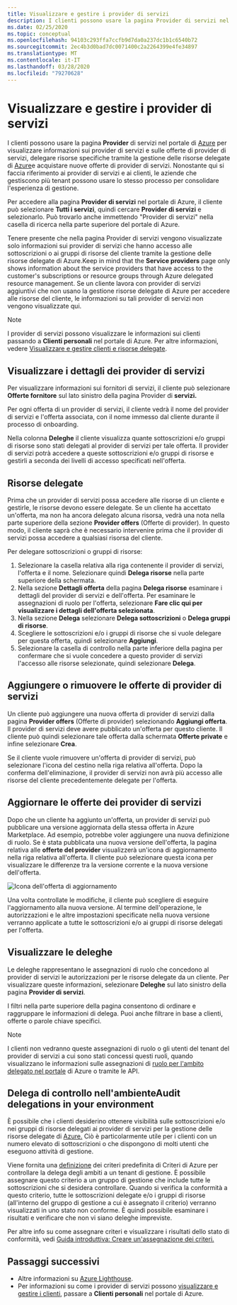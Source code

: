 ```yaml
---
title: Visualizzare e gestire i provider di servizi
description: I clienti possono usare la pagina Provider di servizi nel portale di Azure per visualizzare informazioni sui provider di servizi, sulle offerte di provider di servizi e sulle risorse delegate.
ms.date: 02/25/2020
ms.topic: conceptual
ms.openlocfilehash: 94103c293ffa7ccfb9d7da0a237dc1b1c6540b72
ms.sourcegitcommit: 2ec4b3d0bad7dc0071400c2a2264399e4fe34897
ms.translationtype: MT
ms.contentlocale: it-IT
ms.lasthandoff: 03/28/2020
ms.locfileid: "79270628"
---
```

# <a name="view-and-manage-service-providers"></a>Visualizzare e gestire i provider di servizi

I clienti possono usare la pagina **Provider** di servizi nel portale di [Azure](https://portal.azure.com) per visualizzare informazioni sui provider di servizi e sulle offerte di provider di servizi, delegare risorse specifiche tramite la gestione delle risorse delegate di [Azure](../concepts/azure-delegated-resource-management.md)e acquistare nuove offerte di provider di servizi. Nonostante qui si faccia riferimento ai provider di servizi e ai clienti, le aziende che gestiscono più tenant possono usare lo stesso processo per consolidare l'esperienza di gestione.

Per accedere alla pagina **Provider di servizi** nel portale di Azure, il cliente può selezionare **Tutti i servizi**, quindi cercare **Provider di servizi** e selezionarlo. Può trovarlo anche immettendo "Provider di servizi" nella casella di ricerca nella parte superiore del portale di Azure.

Tenere presente che nella pagina Provider di servizi vengono visualizzate solo informazioni sui provider di servizi che hanno accesso alle sottoscrizioni o ai gruppi di risorse del cliente tramite la gestione delle risorse delegate di Azure.Keep in mind that the **Service providers** page only shows information about the service providers that have access to the customer's subscriptions or resource groups through Azure delegated resource management. Se un cliente lavora con provider di servizi aggiuntivi che non usano la gestione risorse delegate di Azure per accedere alle risorse del cliente, le informazioni su tali provider di servizi non vengono visualizzate qui.

> [!NOTE]
> I provider di servizi possono visualizzare le informazioni sui clienti passando a **Clienti personali** nel portale di Azure. Per altre informazioni, vedere [Visualizzare e gestire clienti e risorse delegate](view-manage-customers.md).

## <a name="view-service-provider-details"></a>Visualizzare i dettagli dei provider di servizi

Per visualizzare informazioni sui fornitori di servizi, il cliente può selezionare **Offerte fornitore** sul lato sinistro della pagina Provider di **servizi.**

Per ogni offerta di un provider di servizi, il cliente vedrà il nome del provider di servizi e l'offerta associata, con il nome immesso dal cliente durante il processo di onboarding.

Nella colonna **Deleghe** il cliente visualizza quante sottoscrizioni e/o gruppi di risorse sono stati delegati al provider di servizi per tale offerta. Il provider di servizi potrà accedere a queste sottoscrizioni e/o gruppi di risorse e gestirli a seconda dei livelli di accesso specificati nell'offerta.

## <a name="delegate-resources"></a>Risorse delegate

Prima che un provider di servizi possa accedere alle risorse di un cliente e gestirle, le risorse devono essere delegate. Se un cliente ha accettato un'offerta, ma non ha ancora delegato alcuna risorsa, vedrà una nota nella parte superiore della sezione **Provider offers** (Offerte di provider). In questo modo, il cliente saprà che è necessario intervenire prima che il provider di servizi possa accedere a qualsiasi risorsa del cliente.

Per delegare sottoscrizioni o gruppi di risorse:

1. Selezionare la casella relativa alla riga contenente il provider di servizi, l'offerta e il nome. Selezionare quindi **Delega risorse** nella parte superiore della schermata.
1. Nella sezione **Dettagli offerta** della pagina **Delega risorse** esaminare i dettagli del provider di servizi e dell'offerta. Per esaminare le assegnazioni di ruolo per l'offerta, selezionare **Fare clic qui per visualizzare i dettagli dell'offerta selezionata**.
1. Nella sezione **Delega** selezionare **Delega sottoscrizioni** o **Delega gruppi di risorse**.
1. Scegliere le sottoscrizioni e/o i gruppi di risorse che si vuole delegare per questa offerta, quindi selezionare **Aggiungi**.
1. Selezionare la casella di controllo nella parte inferiore della pagina per confermare che si vuole concedere a questo provider di servizi l'accesso alle risorse selezionate, quindi selezionare **Delega**.

## <a name="add-or-remove-service-provider-offers"></a>Aggiungere o rimuovere le offerte di provider di servizi

Un cliente può aggiungere una nuova offerta di provider di servizi dalla pagina **Provider offers** (Offerte di provider) selezionando **Aggiungi offerta**. Il provider di servizi deve avere pubblicato un'offerta per questo cliente. Il cliente può quindi selezionare tale offerta dalla schermata **Offerte private** e infine selezionare **Crea**.

Se il cliente vuole rimuovere un'offerta di provider di servizi, può selezionare l'icona del cestino nella riga relativa all'offerta. Dopo la conferma dell'eliminazione, il provider di servizi non avrà più accesso alle risorse del cliente precedentemente delegate per l'offerta.

## <a name="update-service-provider-offers"></a>Aggiornare le offerte dei provider di servizi

Dopo che un cliente ha aggiunto un'offerta, un provider di servizi può pubblicare una versione aggiornata della stessa offerta in Azure Marketplace. Ad esempio, potrebbe voler aggiungere una nuova definizione di ruolo. Se è stata pubblicata una nuova versione dell'offerta, la pagina relativa alle **offerte del provider** visualizzerà un'icona di aggiornamento nella riga relativa all'offerta. Il cliente può selezionare questa icona per visualizzare le differenze tra la versione corrente e la nuova versione dell'offerta.

 ![Icona dell'offerta di aggiornamento](../media/update-offer.jpg)

Una volta controllate le modifiche, il cliente può scegliere di eseguire l'aggiornamento alla nuova versione. Al termine dell'operazione, le autorizzazioni e le altre impostazioni specificate nella nuova versione verranno applicate a tutte le sottoscrizioni e/o ai gruppi di risorse delegati per l'offerta.

## <a name="view-delegations"></a>Visualizzare le deleghe

Le deleghe rappresentano le assegnazioni di ruolo che concedono al provider di servizi le autorizzazioni per le risorse delegate da un cliente. Per visualizzare queste informazioni, selezionare **Deleghe** sul lato sinistro della pagina **Provider di servizi**.

I filtri nella parte superiore della pagina consentono di ordinare e raggruppare le informazioni di delega. Puoi anche filtrare in base a clienti, offerte o parole chiave specifici.

> [!NOTE]
> I clienti non vedranno queste assegnazioni di ruolo o gli utenti del tenant del provider di servizi a cui sono stati concessi questi ruoli, quando visualizzano le informazioni sulle assegnazioni di [ruolo per l'ambito delegato nel portale](../../role-based-access-control/role-assignments-list-portal.md#list-role-assignments-at-a-scope) di Azure o tramite le API.

## <a name="audit-delegations-in-your-environment"></a>Delega di controllo nell'ambienteAudit delegations in your environment

È possibile che i clienti desiderino ottenere visibilità sulle sottoscrizioni e/o nei gruppi di risorse delegati ai provider di servizi per la gestione delle risorse delegate di [Azure.](../concepts/azure-delegated-resource-management.md) Ciò è particolarmente utile per i clienti con un numero elevato di sottoscrizioni o che dispongono di molti utenti che eseguono attività di gestione.

Viene fornita una [definizione](../../governance/policy/samples/built-in-policies.md#lighthouse) dei criteri predefinita di Criteri di Azure per controllare la delega degli ambiti a un tenant di gestione. È possibile assegnare questo criterio a un gruppo di gestione che include tutte le sottoscrizioni che si desidera controllare. Quando si verifica la conformità a questo criterio, tutte le sottoscrizioni delegate e/o i gruppi di risorse (all'interno del gruppo di gestione a cui è assegnato il criterio) verranno visualizzati in uno stato non conforme. È quindi possibile esaminare i risultati e verificare che non vi siano deleghe impreviste.

Per altre info su come assegnare criteri e visualizzare i risultati dello stato di conformità, vedi [Guida introduttiva: Creare un'assegnazione dei criteri.](../../governance/policy/assign-policy-portal.md)

## <a name="next-steps"></a>Passaggi successivi
 
- Altre informazioni su [Azure Lighthouse](../overview.md).
- Per informazioni su come i provider di servizi possono [visualizzare e gestire i clienti](view-manage-customers.md), passare a **Clienti personali** nel portale di Azure.